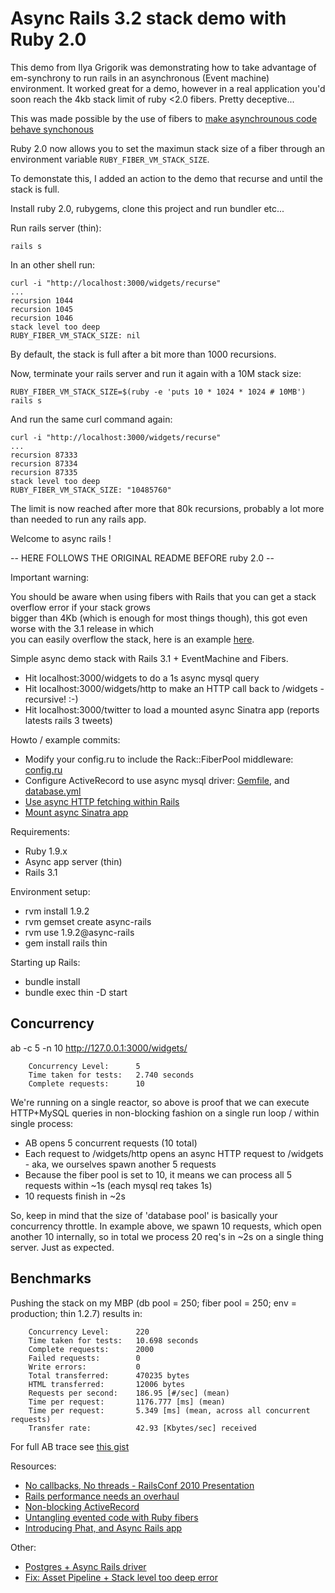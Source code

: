 # Async Rails 3.2 stack demo with Ruby 2.0

This demo from Ilya Grigorik was demonstrating how to take advantage of
em-synchrony to run rails in an asynchronous (Event machine) environment.
It worked great for a demo, however in a real application you'd
soon reach the 4kb stack limit of ruby <2.0 fibers. Pretty deceptive...

This was made possible by the use of fibers to [make asynchrounous code behave
synchonous](http://www.igvita.com/2010/03/22/untangling-evented-code-with-ruby-fibers/)

Ruby 2.0 now allows you to set the maximun stack size of a fiber through an
environment variable `RUBY_FIBER_VM_STACK_SIZE`.

To demonstate this, I added an action to the demo that recurse and until the
stack is full.

Install ruby 2.0, rubygems, clone this project and run bundler etc...

Run rails server (thin):

    rails s

In an other shell run:

    curl -i "http://localhost:3000/widgets/recurse"
    ...
    recursion 1044
    recursion 1045
    recursion 1046
    stack level too deep
    RUBY_FIBER_VM_STACK_SIZE: nil

By default, the stack is full after a bit more than 1000 recursions.

Now, terminate your rails server and run it again with a 10M stack size:

    RUBY_FIBER_VM_STACK_SIZE=$(ruby -e 'puts 10 * 1024 * 1024 # 10MB') rails s

And run the same curl command again:

    curl -i "http://localhost:3000/widgets/recurse"
    ...
    recursion 87333
    recursion 87334
    recursion 87335
    stack level too deep
    RUBY_FIBER_VM_STACK_SIZE: "10485760"

The limit is now reached after more that 80k recursions, probably a lot more than
needed to run any rails app.

Welcome to async rails !

-- HERE FOLLOWS THE ORIGINAL README BEFORE ruby 2.0 --

Important warning:
  
  You should be aware when using fibers with Rails that you can get a stack overflow error if your stack grows  
  bigger than 4Kb (which is enough for most things though), this got even worse with the 3.1 release in which  
  you can easily overflow the stack, here is an example [here](https://github.com/schmurfy/assets_crash).

Simple async demo stack with Rails 3.1 + EventMachine and Fibers.

 * Hit localhost:3000/widgets to do a 1s async mysql query
 * Hit localhost:3000/widgets/http to make an HTTP call back to /widgets - recursive! :-)
 * Hit localhost:3000/twitter to load a mounted async Sinatra app (reports latests rails 3 tweets)

Howto / example commits:

  * Modify your config.ru to include the Rack::FiberPool middleware: [config.ru](https://github.com/igrigorik/async-rails/commit/72ea38433246cc58cd31e3863f4ed4e0c861ad28#config.ru)
  * Configure ActiveRecord to use async mysql driver: [Gemfile](https://github.com/igrigorik/async-rails/blob/master/Gemfile#L16), and [database.yml](https://github.com/igrigorik/async-rails/blob/master/config/database.yml#L4)
  * [Use async HTTP fetching within Rails](http://github.com/igrigorik/async-rails/commit/6307f3f416f21a40304d2f4a07509b923051744b)
  * [Mount async Sinatra app](http://github.com/igrigorik/async-rails/commit/50c5e4fd6701dfa2b3ecfc697ca53b40f8c57827)

Requirements:

 * Ruby 1.9.x
 * Async app server (thin)
 * Rails 3.1

Environment setup:

 * rvm install 1.9.2
 * rvm gemset create async-rails
 * rvm use 1.9.2@async-rails
 * gem install rails thin

Starting up Rails:

 * bundle install
 * bundle exec thin -D start

## Concurrency

ab -c 5 -n 10 http://127.0.0.1:3000/widgets/

        Concurrency Level:      5
        Time taken for tests:   2.740 seconds
        Complete requests:      10

We're running on a single reactor, so above is proof that we can execute HTTP+MySQL queries in non-blocking fashion on a single run loop / within single process:

 * AB opens 5 concurrent requests (10 total)
 * Each request to /widgets/http opens an async HTTP request to /widgets - aka, we ourselves spawn another 5 requests
 * Because the fiber pool is set to 10, it means we can process all 5 requests within ~1s (each mysql req takes 1s)
 * 10 requests finish in ~2s

So, keep in mind that the size of 'database pool' is basically your concurrency throttle. In example above, we spawn
10 requests, which open another 10 internally, so in total we process 20 req's in ~2s on a single thing server. Just as expected.

## Benchmarks

Pushing the stack on my MBP (db pool = 250; fiber pool = 250; env = production; thin 1.2.7) results in:

        Concurrency Level:      220
        Time taken for tests:   10.698 seconds
        Complete requests:      2000
        Failed requests:        0
        Write errors:           0
        Total transferred:      470235 bytes
        HTML transferred:       12006 bytes
        Requests per second:    186.95 [#/sec] (mean)
        Time per request:       1176.777 [ms] (mean)
        Time per request:       5.349 [ms] (mean, across all concurrent requests)
        Transfer rate:          42.93 [Kbytes/sec] received

For full AB trace see [this gist](http://gist.github.com/503627)

Resources:

 * [No callbacks, No threads - RailsConf 2010 Presentation](http://www.slideshare.net/igrigorik/no-callbacks-no-threads-railsconf-2010)
 * [Rails performance needs an overhaul](http://www.igvita.com/2010/06/07/rails-performance-needs-an-overhaul/)
 * [Non-blocking ActiveRecord](http://www.igvita.com/2010/04/15/non-blocking-activerecord-rails/)
 * [Untangling evented code with Ruby fibers](http://www.igvita.com/2010/03/22/untangling-evented-code-with-ruby-fibers/)
 * [Introducing Phat, and Async Rails app](http://www.mikeperham.com/2010/04/03/introducing-phat-an-asynchronous-rails-app/)

Other: 

 * [Postgres + Async Rails driver](https://github.com/leftbee/em-postgresql-adapter)
 * [Fix: Asset Pipeline + Stack level too deep error](https://github.com/igrigorik/async-rails/wiki/Asset-Pipeline-+-Stack-Level-to-Deep)
